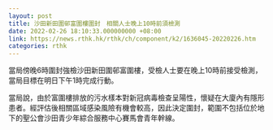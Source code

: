 ```yaml
---
layout: post
title: 沙田新田圍邨富圍樓圍封　相關人士晚上10時前須檢測
date: 2022-02-26 18:10:33.000000000 +08:00
link: https://news.rthk.hk/rthk/ch/component/k2/1636045-20220226.htm
categories: rthk
---
```


當局傍晚6時圍封強檢沙田新田圍邨富圍樓，受檢人士要在晚上10時前接受檢測，當局目標在明日下午1時完成行動。

當局說，由於富圍樓排放的污水樣本對新冠病毒檢查呈陽性，懷疑在大廈內有隱形患者。經評估後相關區域感染風險有機會較高，因此決定圍封，範圍不包括位於地下的聖公會沙田青少年綜合服務中心賽馬會青年幹線。
